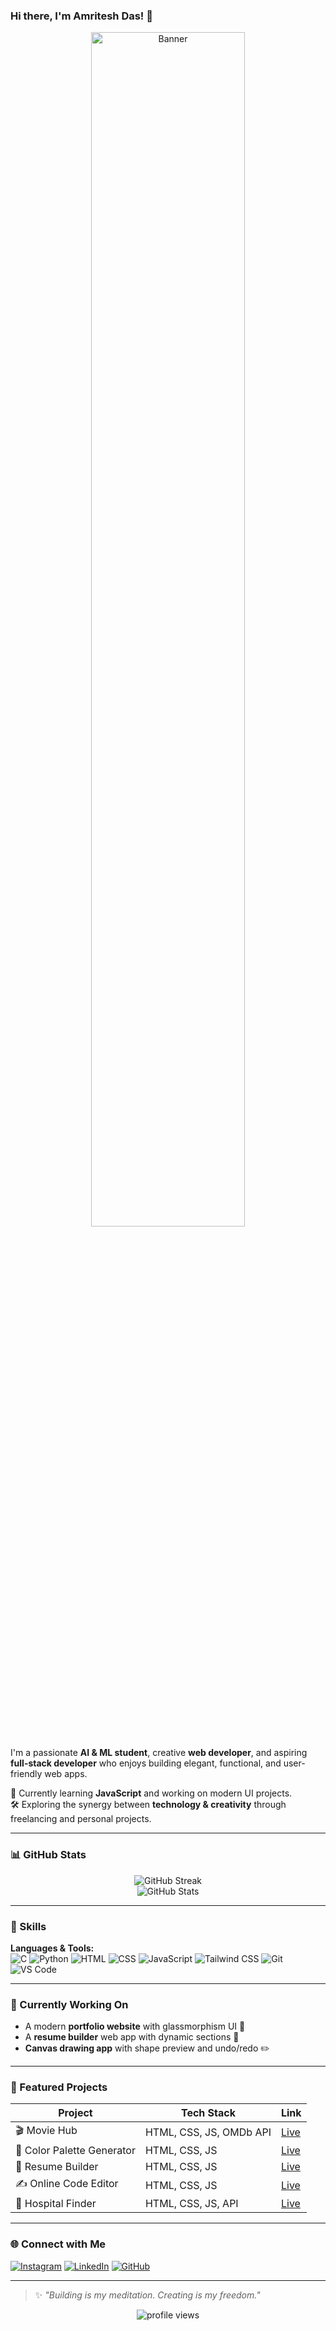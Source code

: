 ### Hi there, I'm Amritesh Das! 👋

<div align="center">
  <img src="[https://i.imgur.com/5rTnP8M.png](https://giffiles.alphacoders.com/212/212508.gif)" alt="Banner" width="70%" />
</div>

I'm a passionate **AI & ML student**, creative **web developer**, and aspiring **full-stack developer** who enjoys building elegant, functional, and user-friendly web apps.

🚀 Currently learning **JavaScript** and working on modern UI projects.  
🛠️ Exploring the synergy between **technology & creativity** through freelancing and personal projects.

---

### 📊 GitHub Stats
<div align="center">
  <img src="https://github-readme-streak-stats.herokuapp.com?user=joydasXYZ&theme=tokyonight" alt="GitHub Streak" />
  <br />
  <img src="https://github-readme-stats.vercel.app/api?username=joydasXYZ&show_icons=true&theme=tokyonight" alt="GitHub Stats" />
</div>

---

### 🧠 Skills

**Languages & Tools:**  
![C](https://img.shields.io/badge/C-A8B9CC?style=flat-square&logo=c&logoColor=white)
![Python](https://img.shields.io/badge/Python-3776AB?style=flat-square&logo=python&logoColor=white)
![HTML](https://img.shields.io/badge/HTML5-E34F26?style=flat-square&logo=html5&logoColor=white)
![CSS](https://img.shields.io/badge/CSS3-1572B6?style=flat-square&logo=css3&logoColor=white)
![JavaScript](https://img.shields.io/badge/JavaScript-F7DF1E?style=flat-square&logo=javascript&logoColor=black)
![Tailwind CSS](https://img.shields.io/badge/Tailwind_CSS-38B2AC?style=flat-square&logo=tailwind-css&logoColor=white)
![Git](https://img.shields.io/badge/Git-F05032?style=flat-square&logo=git&logoColor=white)
![VS Code](https://img.shields.io/badge/VS_Code-007ACC?style=flat-square&logo=visual-studio-code&logoColor=white)

---

### 🌱 Currently Working On
- A modern **portfolio website** with glassmorphism UI 🌌
- A **resume builder** web app with dynamic sections 📄
- **Canvas drawing app** with shape preview and undo/redo ✏️

---

### 💼 Featured Projects

| Project | Tech Stack | Link |
|--------|------------|------|
| 🎬 Movie Hub | HTML, CSS, JS, OMDb API | [Live](https://moviehub-live.netlify.app) |
| 🎨 Color Palette Generator | HTML, CSS, JS | [Live](https://colorjoy.netlify.app) |
| 🧠 Resume Builder | HTML, CSS, JS | [Live](https://resumegenjoy.netlify.app) |
| ✍️ Online Code Editor | HTML, CSS, JS | [Live](https://joycodeeditor.netlify.app) |
| 🏥 Hospital Finder | HTML, CSS, JS, API | [Live](https://hospitalfinderjoy.netlify.app) |

---

### 🌐 Connect with Me

[![Instagram](https://img.shields.io/badge/Instagram-FF416C?style=for-the-badge&logo=instagram&logoColor=white)](https://instagram.com/nirjoner.canvas)
[![LinkedIn](https://img.shields.io/badge/LinkedIn-0077B5?style=for-the-badge&logo=linkedin&logoColor=white)](https://linkedin.com/in/amriteshd)
[![GitHub](https://img.shields.io/badge/GitHub-171515?style=for-the-badge&logo=github&logoColor=white)](https://github.com/joydasXYZ)

---

> ✨ *"Building is my meditation. Creating is my freedom."*

<div align="center">
  <img src="https://komarev.com/ghpvc/?username=joydasXYZ&style=flat-square&color=blue" alt="profile views" />
</div>
